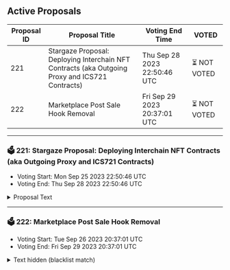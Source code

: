 ## Active Proposals

| Proposal ID | Proposal Title | Voting End Time | VOTED |
|-------------|----------------|-----------------|-------|
| 221 | Stargaze Proposal: Deploying Interchain NFT Contracts (aka Outgoing Proxy and ICS721 Contracts) | Thu Sep 28 2023 22:50:46 UTC | ⏳ NOT VOTED |
| 222 | Marketplace Post Sale Hook Removal | Fri Sep 29 2023 20:37:01 UTC | ⏳ NOT VOTED |

---

### 🗳 221: Stargaze Proposal: Deploying Interchain NFT Contracts (aka Outgoing Proxy and ICS721 Contracts)
- Voting Start: Mon Sep 25 2023 22:50:46 UTC
- Voting End: Thu Sep 28 2023 22:50:46 UTC

<details>
<summary>Proposal Text</summary>
 
# Stargaze Proposal: Deploying Interchain NFT Contracts (aka Outgoing Proxy and ICS721 Contracts)nn## Introduction:nnThe ICS721 Super Team is on the brink of a transformative change within the Cosmos ecosystem, spearheading the drive for interchain NFT transfers. With this proposal, we aim to deploy the critical contracts essential for these transfers across Stargaze, Juno, and Terra.nn## Summary:nnCentral to this proposal is the deployment of interchain NFT (ICS721 and outgoing proxy) contracts. After their deployment, Ark Protocol will initiate these contracts, establishing the foundation of our managed infrastructure to serve the cross-chain NFT community. While the ecosystem permits individual instantiation, contracts and channels endorsed by Stargaze and Ark Protocol will be officially recognized, strengthening community trust and security.nn---nn## Managed Interchain NFT Services (Condensed):nn- **Infrastructure Mastery**: Automated deployment of interchain NFT contracts on CosmWasm chains, enhanced by rigorous monitoring and fluid relayer setups.n- Service Provisions:n - **Community Engagement**: Proactive support, regular educational initiatives, and open dialogue sessions to foster a well-informed community.n - **Active Contribution**: Direct involvement in shaping the specifications and building robust contracts, ensuring they align with community needs and technological advancements.n - **Safety Measures**: Introduction of outgoing proxy contracts, meticulous whitelisting, transfer rate control, and emergency mechanisms.n- **DevOps Excellence**: A harmonized approach, merging development and operations, to create a robust interchain NFT infrastructure.nn---nn## Rollout Plan:nn1. Commence with the whitelisting of an initial collection.n2. Gather invaluable feedback from our community.n3. Refine and improve based on the feedback.n4. Systematically expand the whitelist’s scope.n5. Ultimate aspiration: Offer contracts accessibility to all collections.nn---nn## Multisig Details:nn- Operations Multisig (Owner wallet: stars1tah0nyhr9avcue34wtl8w8gh0p6zwv0epklr3d): 6 signers (3 from Ark Protocol, 3 from Stargaze), threshold of 2.n- Migration Multisig (Admin wallet: stars1a7esxnnl5cgv3j93g9flz7rkqtsqd9mgz78fvw): 6 signers (3 from Ark Protocol, 3 from Stargaze), threshold of 3, dedicated to potential contract migrations.nn---nn## Foundation for Upcoming Endeavors:nUpon deployment, the stage is set for the next chapter: bridging interchain NFT transfers with Ethereum, expanding our interchain reach.nn---nn## Reference to Key Publications:n1. [Interchain NFT Super Team Collaboration](https://open.substack.com/pub/arkprotocol/p/ics721-super-team-pioneering-interchain?r=21sji5&utm_campaign=post&utm_medium=web): A detailed look at the combined efforts to facilitate NFT transfers throughout the Cosmos. Showcasing collaborative roles, designated initial channels, and the strategy for phased implementation.nn2. [Managed Interchain NFT Services](https://open.substack.com/pub/arkprotocol/p/ark-protocol-update-delivering-on?r=21sji5&utm_campaign=post&utm_medium=web): A deep dive into Ark Protocol’s holistic offerings, from innovative deployment methodologies to advanced emergency safety nets.nn3. [Essence of Outgoing Proxy Contracts](https://open.substack.com/pub/arkprotocol/p/ark-protocol-the-power-of-proxy-contracts?r=21sji5&utm_campaign=post&utm_medium=web): Sheds light on the integral role outgoing proxy contracts play in ensuring the security of interchain NFT movements.nn---nnEmbark with us on this game-changing expedition, connecting the cosmic dots of the NFT world.nnConnect with Ark Protocol:nTwitter: https://twitter.com/Ark_ProtocolnDiscord: https://discord.gg/fVv6Mf9Wr8nnDiscussion here: https://commonwealth.im/stargaze/discussion/13290-stargaze-proposal-deploying-interchain-nft-contracts-aka-outgoing-proxy-and-ics721-contracts
</details>

---

### 🗳 222: Marketplace Post Sale Hook Removal
- Voting Start: Tue Sep 26 2023 20:37:01 UTC
- Voting End: Fri Sep 29 2023 20:37:01 UTC

<details>
<summary>Text hidden (blacklist match)</summary>
 
</details>
